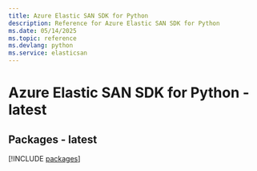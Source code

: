 ```yaml
---
title: Azure Elastic SAN SDK for Python
description: Reference for Azure Elastic SAN SDK for Python
ms.date: 05/14/2025
ms.topic: reference
ms.devlang: python
ms.service: elasticsan
---
```

# Azure Elastic SAN SDK for Python - latest
## Packages - latest
[!INCLUDE [packages](elastic-san-index.md)]